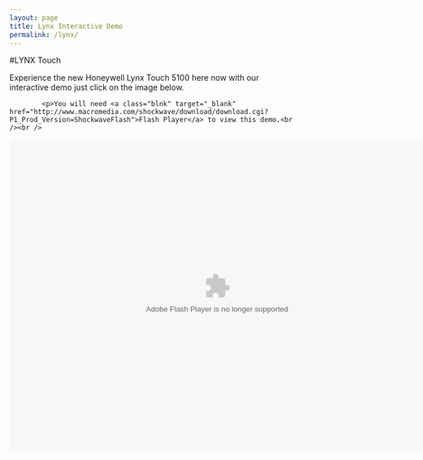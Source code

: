 ```yaml
---
layout: page
title: Lynx Interactive Demo
permalink: /lynx/
---
```



#LYNX Touch

Experience the new Honeywell Lynx Touch 5100 here now with our interactive demo just click on the image below.

<div>


            <p>You will need <a class="blnk" target="_blank" href="http://www.macromedia.com/shockwave/download/download.cgi?P1_Prod_Version=ShockwaveFlash">Flash Player</a> to view this demo.<br /><br />


<OBJECT classid="clsid:D27CDB6E-AE6D-11cf-96B8-444553540000" codebase="http://download.macromedia.com/pub/shockwave/cabs/flash/swflash.cab#version=5,0,0,0" WIDTH=735 HEIGHT=551>
<PARAM NAME=movie VALUE="/assets/LynxTouch_flash_demo.swf">
<PARAM NAME=quality VALUE=high>
<PARAM NAME=wmode VALUE=transparent> <PARAM NAME=bgcolor VALUE=#FFFFFF>
<EMBED src="/assets/LynxTouch_flash_demo.swf" quality=high wmode=transparent bgcolor=#FFFFFF  WIDTH=735 HEIGHT=551 TYPE="application/x-shockwave-flash" PLUGINSPAGE="http://www.macromedia.com/shockwave/download/index.cgi?P1_Prod_Version=ShockwaveFlash">
</EMBED>
</OBJECT>
</div>

